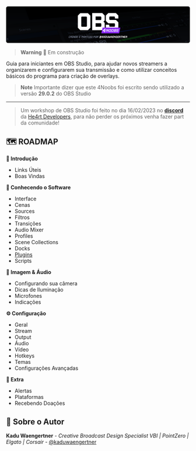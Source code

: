 ![OBS 4 Noobs](/assets/home-header.png)

> **Warning**
> 🚧 Em construção

Guia para iniciantes em OBS Studio, para ajudar novos streamers a organizarem e configurarem sua transmissão e como utilizar conceitos básicos do programa para criação de overlays.


> **Note**
> Importante dizer que este 4Noobs foi escrito sendo utilizado a versão **29.0.2** do OBS Studio

------------

> Um workshop de OBS Studio foi feito no dia 16/02/2023 no [**discord**](https://discord.com/invite/5kwDQuv) da [He4rt Developers](https://heartdevs.com/), para não perder os próximos venha fazer part da comunidade!

## 🗺️ ROADMAP

**👋 Introdução**

 - Links Úteis
 - Boas Vindas

**🧰 Conhecendo o Software**
- Interface
- Cenas
- Sources
- Filtros
- Transições
- Audio Mixer
- Profiles
- Scene Collections
- Docks
- [Plugins](/modulos/conhecendo-o-Software/10-plugins.md)
- Scripts

**🎥 Imagem & Áudio**
- Configurando sua câmera
- Dicas de Iluminação
- Microfones
- Indicações

**⚙️ Configuração**
- Geral
- Stream
- Output
- Áudio
- Vídeo
- Hotkeys
- Temas
- Configurações Avançadas

**🎁 Extra**
- Alertas
- Plataformas
- Recebendo Doações

## 👤 Sobre o Autor

 **Kadu Waengertner** - _Creative Broadcast Design Specialist VBI | PointZero | Elgato | Corsair_ - [@kaduwaengertner](https://twitter.com/kaduwaengertner)
